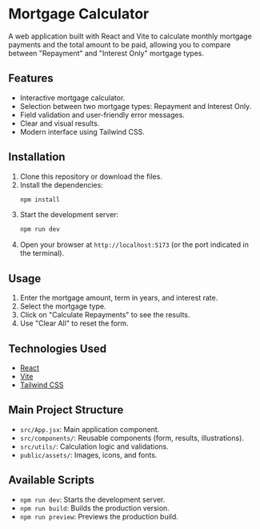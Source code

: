 # Mortgage Calculator

A web application built with React and Vite to calculate monthly mortgage payments and the total amount to be paid, allowing you to compare between "Repayment" and "Interest Only" mortgage types.

## Features
- Interactive mortgage calculator.
- Selection between two mortgage types: Repayment and Interest Only.
- Field validation and user-friendly error messages.
- Clear and visual results.
- Modern interface using Tailwind CSS.

## Installation
1. Clone this repository or download the files.
2. Install the dependencies:
   ```bash
   npm install
   ```
3. Start the development server:
   ```bash
   npm run dev
   ```
4. Open your browser at `http://localhost:5173` (or the port indicated in the terminal).

## Usage
1. Enter the mortgage amount, term in years, and interest rate.
2. Select the mortgage type.
3. Click on "Calculate Repayments" to see the results.
4. Use "Clear All" to reset the form.

## Technologies Used
- [React](https://react.dev/)
- [Vite](https://vitejs.dev/)
- [Tailwind CSS](https://tailwindcss.com/)

## Main Project Structure
- `src/App.jsx`: Main application component.
- `src/components/`: Reusable components (form, results, illustrations).
- `src/utils/`: Calculation logic and validations.
- `public/assets/`: Images, icons, and fonts.

## Available Scripts
- `npm run dev`: Starts the development server.
- `npm run build`: Builds the production version.
- `npm run preview`: Previews the production build.

